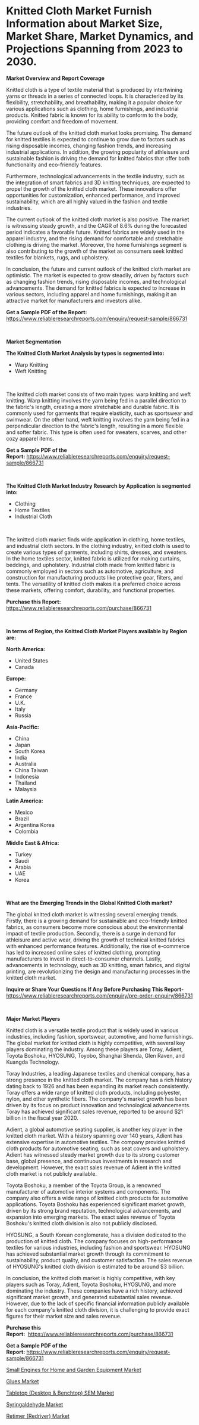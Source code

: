 <p><h1>Knitted Cloth Market Furnish Information about Market Size, Market Share, Market Dynamics, and Projections Spanning from 2023 to 2030.</h1></p><p><strong>Market Overview and Report Coverage</strong></p>
<p><p>Knitted cloth is a type of textile material that is produced by intertwining yarns or threads in a series of connected loops. It is characterized by its flexibility, stretchability, and breathability, making it a popular choice for various applications such as clothing, home furnishings, and industrial products. Knitted fabric is known for its ability to conform to the body, providing comfort and freedom of movement.</p><p>The future outlook of the knitted cloth market looks promising. The demand for knitted textiles is expected to continue to grow due to factors such as rising disposable incomes, changing fashion trends, and increasing industrial applications. In addition, the growing popularity of athleisure and sustainable fashion is driving the demand for knitted fabrics that offer both functionality and eco-friendly features.</p><p>Furthermore, technological advancements in the textile industry, such as the integration of smart fabrics and 3D knitting techniques, are expected to propel the growth of the knitted cloth market. These innovations offer opportunities for customization, enhanced performance, and improved sustainability, which are all highly valued in the fashion and textile industries.</p><p>The current outlook of the knitted cloth market is also positive. The market is witnessing steady growth, and the CAGR of 8.6% during the forecasted period indicates a favorable future. Knitted fabrics are widely used in the apparel industry, and the rising demand for comfortable and stretchable clothing is driving the market. Moreover, the home furnishings segment is also contributing to the growth of the market as consumers seek knitted textiles for blankets, rugs, and upholstery.</p><p>In conclusion, the future and current outlook of the knitted cloth market are optimistic. The market is expected to grow steadily, driven by factors such as changing fashion trends, rising disposable incomes, and technological advancements. The demand for knitted fabrics is expected to increase in various sectors, including apparel and home furnishings, making it an attractive market for manufacturers and investors alike.</p></p>
<p><strong>Get a Sample PDF of the Report:</strong> <a href="https://www.reliableresearchreports.com/enquiry/request-sample/866731">https://www.reliableresearchreports.com/enquiry/request-sample/866731</a></p>
<p>&nbsp;</p>
<p><strong>Market Segmentation</strong></p>
<p><strong>The Knitted Cloth Market Analysis by types is segmented into:</strong></p>
<p><ul><li>Warp Knitting</li><li>Weft Knitting</li></ul></p>
<p>&nbsp;</p>
<p><p>The knitted cloth market consists of two main types: warp knitting and weft knitting. Warp knitting involves the yarn being fed in a parallel direction to the fabric's length, creating a more stretchable and durable fabric. It is commonly used for garments that require elasticity, such as sportswear and swimwear. On the other hand, weft knitting involves the yarn being fed in a perpendicular direction to the fabric's length, resulting in a more flexible and softer fabric. This type is often used for sweaters, scarves, and other cozy apparel items.</p></p>
<p><strong>Get a Sample PDF of the Report:</strong>&nbsp;<a href="https://www.reliableresearchreports.com/enquiry/request-sample/866731">https://www.reliableresearchreports.com/enquiry/request-sample/866731</a></p>
<p>&nbsp;</p>
<p><strong>The Knitted Cloth Market Industry Research by Application is segmented into:</strong></p>
<p><ul><li>Clothing</li><li>Home Textiles</li><li>Industrial Cloth</li></ul></p>
<p>&nbsp;</p>
<p><p>The knitted cloth market finds wide application in clothing, home textiles, and industrial cloth sectors. In the clothing industry, knitted cloth is used to create various types of garments, including shirts, dresses, and sweaters. In the home textiles sector, knitted fabric is utilized for making curtains, beddings, and upholstery. Industrial cloth made from knitted fabric is commonly employed in sectors such as automotive, agriculture, and construction for manufacturing products like protective gear, filters, and tents. The versatility of knitted cloth makes it a preferred choice across these markets, offering comfort, durability, and functional properties.</p></p>
<p><strong>Purchase this Report:</strong>&nbsp; <a href="https://www.reliableresearchreports.com/purchase/866731">https://www.reliableresearchreports.com/purchase/866731</a></p>
<p>&nbsp;</p>
<p><strong>In terms of Region, the Knitted Cloth Market Players available by Region are:</strong></p>
<p>
    <p> <strong> North America: </strong>
        <ul>
            <li>United States</li>
            <li>Canada</li>
        </ul>
        </p> 
    <p> <strong> Europe: </strong>
        <ul>
            <li>Germany</li>
            <li>France</li>
            <li>U.K.</li>
            <li>Italy</li>
            <li>Russia</li>
        </ul>
        </p> 
    <p> <strong> Asia-Pacific: </strong>
        <ul>
            <li>China</li>
            <li>Japan</li>
            <li>South Korea</li>
            <li>India</li>
            <li>Australia</li>
            <li>China Taiwan</li>
            <li>Indonesia</li>
            <li>Thailand</li>
            <li>Malaysia</li>
        </ul>
        </p> 
    <p> <strong> Latin America: </strong>
        <ul>
            <li>Mexico</li>
            <li>Brazil</li>
            <li>Argentina Korea</li>
            <li>Colombia</li>
        </ul>
        </p> 
    <p> <strong> Middle East & Africa: </strong>
        <ul>
            <li>Turkey</li>
            <li>Saudi</li>
            <li>Arabia</li>
            <li>UAE</li>
            <li>Korea</li>
        </ul>
    </p>
    </p>
<p>&nbsp;</p>
<p><strong>What are the Emerging Trends in the Global Knitted Cloth market?</strong></p>
<p><p>The global knitted cloth market is witnessing several emerging trends. Firstly, there is a growing demand for sustainable and eco-friendly knitted fabrics, as consumers become more conscious about the environmental impact of textile production. Secondly, there is a surge in demand for athleisure and active wear, driving the growth of technical knitted fabrics with enhanced performance features. Additionally, the rise of e-commerce has led to increased online sales of knitted clothing, prompting manufacturers to invest in direct-to-consumer channels. Lastly, advancements in technology, such as 3D knitting, smart fabrics, and digital printing, are revolutionizing the design and manufacturing processes in the knitted cloth market.</p></p>
<p><strong>Inquire or Share Your Questions If Any Before Purchasing This Report</strong>- <a href="https://www.reliableresearchreports.com/enquiry/pre-order-enquiry/866731">https://www.reliableresearchreports.com/enquiry/pre-order-enquiry/866731</a></p>
<p>&nbsp;</p>
<p><strong>Major Market Players</strong></p>
<p><p>Knitted cloth is a versatile textile product that is widely used in various industries, including fashion, sportswear, automotive, and home furnishings. The global market for knitted cloth is highly competitive, with several key players dominating the industry. Among these players are Toray, Adient, Toyota Boshoku, HYOSUNG, Toyobo, Shanghai Shenda, Glen Raven, and Kuangda Technology.</p><p>Toray Industries, a leading Japanese textiles and chemical company, has a strong presence in the knitted cloth market. The company has a rich history dating back to 1926 and has been expanding its market reach consistently. Toray offers a wide range of knitted cloth products, including polyester, nylon, and other synthetic fibers. The company's market growth has been driven by its focus on product innovation and technological advancements. Toray has achieved significant sales revenue, reported to be around $21 billion in the fiscal year 2020.</p><p>Adient, a global automotive seating supplier, is another key player in the knitted cloth market. With a history spanning over 140 years, Adient has extensive expertise in automotive textiles. The company provides knitted cloth products for automotive seating, such as seat covers and upholstery. Adient has witnessed steady market growth due to its strong customer base, global presence, and continuous investments in research and development. However, the exact sales revenue of Adient in the knitted cloth market is not publicly available.</p><p>Toyota Boshoku, a member of the Toyota Group, is a renowned manufacturer of automotive interior systems and components. The company also offers a wide range of knitted cloth products for automotive applications. Toyota Boshoku has experienced significant market growth, driven by its strong brand reputation, technological advancements, and expansion into emerging markets. The exact sales revenue of Toyota Boshoku's knitted cloth division is also not publicly disclosed.</p><p>HYOSUNG, a South Korean conglomerate, has a division dedicated to the production of knitted cloth. The company focuses on high-performance textiles for various industries, including fashion and sportswear. HYOSUNG has achieved substantial market growth through its commitment to sustainability, product quality, and customer satisfaction. The sales revenue of HYOSUNG's knitted cloth division is estimated to be around $3 billion.</p><p>In conclusion, the knitted cloth market is highly competitive, with key players such as Toray, Adient, Toyota Boshoku, HYOSUNG, and more dominating the industry. These companies have a rich history, achieved significant market growth, and generated substantial sales revenue. However, due to the lack of specific financial information publicly available for each company's knitted cloth division, it is challenging to provide exact figures for their market size and sales revenue.</p></p>
<p><strong>Purchase this Report:</strong>&nbsp;&nbsp;<a href="https://www.reliableresearchreports.com/purchase/866731">https://www.reliableresearchreports.com/purchase/866731</a></p>
<p></p>
<p><strong>Get a Sample PDF of the Report:</strong>&nbsp;<a href="https://www.reliableresearchreports.com/enquiry/request-sample/866731">https://www.reliableresearchreports.com/enquiry/request-sample/866731</a></p>
<p><p><a href="https://medium.com/@abdulkoss1954/small-engines-for-home-and-garden-equipment-market-insight-market-trends-growth-forecasted-from-73c0da5306f3">Small Engines for Home and Garden Equipment Market</a></p><p><a href="https://github.com/pizolina/Market-Research-Report-List-1/blob/main/glues-market.md">Glues Market</a></p><p><a href="https://medium.com/@kimwalker82/tabletop-desktop-benchtop-sem-market-analysis-and-sze-forecasted-for-period-from-2023-to-2030-8d6e1c7e6c39">Tabletop (Desktop & Benchtop) SEM Market</a></p><p><a href="https://github.com/lbird53714/Market-Research-Report-List-1/blob/main/syringaldehyde-market.md">Syringaldehyde Market</a></p><p><a href="https://medium.com/@dinafritsch/retimer-redriver-market-size-cagr-trends-2024-2030-e39dcb47a41e">Retimer (Redriver) Market</a></p></p>